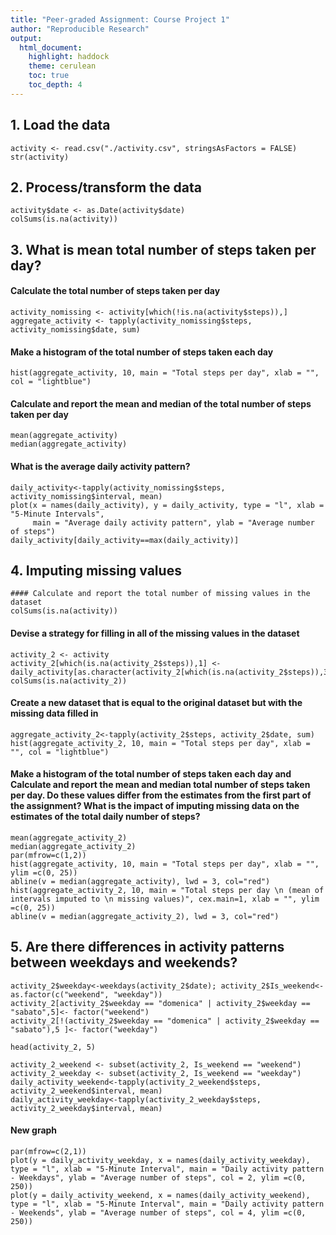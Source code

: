 ```yaml
---
title: "Peer-graded Assignment: Course Project 1"
author: "Reproducible Research"
output:
  html_document:
    highlight: haddock
    theme: cerulean
    toc: true
    toc_depth: 4
---
```

## 1. Load the data

```{r, echo=TRUE}
activity <- read.csv("./activity.csv", stringsAsFactors = FALSE)
str(activity)
```

## 2. Process/transform the data
```{r, echo=TRUE}
activity$date <- as.Date(activity$date)
colSums(is.na(activity))
```

## 3. What is mean total number of steps taken per day?
#### Calculate the total number of steps taken per day

```{r, echo=TRUE}
activity_nomissing <- activity[which(!is.na(activity$steps)),]
aggregate_activity <- tapply(activity_nomissing$steps, activity_nomissing$date, sum)
```

#### Make a histogram of the total number of steps taken each day
```{r, echo=TRUE}
hist(aggregate_activity, 10, main = "Total steps per day", xlab = "", col = "lightblue")
```

#### Calculate and report the mean and median of the total number of steps taken per day
```{r, echo=TRUE}
mean(aggregate_activity)
median(aggregate_activity)
```

#### What is the average daily activity pattern?
```{r, echo=TRUE}
daily_activity<-tapply(activity_nomissing$steps, activity_nomissing$interval, mean)
plot(x = names(daily_activity), y = daily_activity, type = "l", xlab = "5-Minute Intervals", 
     main = "Average daily activity pattern", ylab = "Average number of steps")
daily_activity[daily_activity==max(daily_activity)]
```

## 4. Imputing missing values

```{r, echo=TRUE}
#### Calculate and report the total number of missing values in the dataset
colSums(is.na(activity))
```

#### Devise a strategy for filling in all of the missing values in the dataset

```{r, echo=TRUE}
activity_2 <- activity
activity_2[which(is.na(activity_2$steps)),1] <- daily_activity[as.character(activity_2[which(is.na(activity_2$steps)),3])]
colSums(is.na(activity_2))
```

#### Create a new dataset that is equal to the original dataset but with the missing data filled in

```{r, echo=TRUE}
aggregate_activity_2<-tapply(activity_2$steps, activity_2$date, sum)
hist(aggregate_activity_2, 10, main = "Total steps per day", xlab = "", col = "lightblue")
```

#### Make a histogram of the total number of steps taken each day and Calculate and report the mean and median total number of steps taken per day. Do these values differ from the estimates from the first part of the assignment? What is the impact of imputing missing data on the estimates of the total daily number of steps?

```{r, echo=TRUE}
mean(aggregate_activity_2)
median(aggregate_activity_2)
par(mfrow=c(1,2))
hist(aggregate_activity, 10, main = "Total steps per day", xlab = "", ylim =c(0, 25))
abline(v = median(aggregate_activity), lwd = 3, col="red")
hist(aggregate_activity_2, 10, main = "Total steps per day \n (mean of intervals imputed to \n missing values)", cex.main=1, xlab = "", ylim =c(0, 25))
abline(v = median(aggregate_activity_2), lwd = 3, col="red")
```

## 5. Are there differences in activity patterns between weekdays and weekends?
```{r, echo=TRUE}
activity_2$weekday<-weekdays(activity_2$date); activity_2$Is_weekend<- as.factor(c("weekend", "weekday"))
activity_2[activity_2$weekday == "domenica" | activity_2$weekday == "sabato",5]<- factor("weekend")
activity_2[!(activity_2$weekday == "domenica" | activity_2$weekday == "sabato"),5 ]<- factor("weekday")
```

```{r, echo=TRUE}
head(activity_2, 5)
```

```{r, echo=TRUE}
activity_2_weekend <- subset(activity_2, Is_weekend == "weekend") 
activity_2_weekday <- subset(activity_2, Is_weekend == "weekday") 
daily_activity_weekend<-tapply(activity_2_weekend$steps, activity_2_weekend$interval, mean)
daily_activity_weekday<-tapply(activity_2_weekday$steps, activity_2_weekday$interval, mean)
```

#### New graph
```{r, echo=TRUE}
par(mfrow=c(2,1))
plot(y = daily_activity_weekday, x = names(daily_activity_weekday), type = "l", xlab = "5-Minute Interval", main = "Daily activity pattern - Weekdays", ylab = "Average number of steps", col = 2, ylim =c(0, 250))
plot(y = daily_activity_weekend, x = names(daily_activity_weekend), type = "l", xlab = "5-Minute Interval", main = "Daily activity pattern - Weekends", ylab = "Average number of steps", col = 4, ylim =c(0, 250))
```
